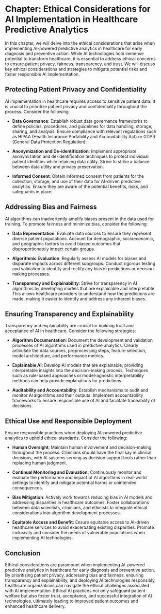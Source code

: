 Chapter: Ethical Considerations for AI Implementation in Healthcare Predictive Analytics
========================================================================================

In this chapter, we will delve into the ethical considerations that arise when implementing AI-powered predictive analytics in healthcare for early diagnosis and preventive action. While AI technologies hold immense potential to transform healthcare, it is essential to address ethical concerns to ensure patient privacy, fairness, transparency, and trust. We will discuss key ethical considerations and strategies to mitigate potential risks and foster responsible AI implementation.

Protecting Patient Privacy and Confidentiality
----------------------------------------------

AI implementation in healthcare requires access to sensitive patient data. It is crucial to prioritize patient privacy and confidentiality throughout the process. Consider the following:

* **Data Governance**: Establish robust data governance frameworks to define policies, procedures, and guidelines for data handling, storage, sharing, and analysis. Ensure compliance with relevant regulations such as HIPAA (Health Insurance Portability and Accountability Act) or GDPR (General Data Protection Regulation).

* **Anonymization and De-identification**: Implement appropriate anonymization and de-identification techniques to protect individual patient identities while retaining data utility. Strive to strike a balance between data utility and privacy preservation.

* **Informed Consent**: Obtain informed consent from patients for the collection, storage, and use of their data for AI-driven predictive analytics. Ensure they are aware of the potential benefits, risks, and safeguards in place.

Addressing Bias and Fairness
----------------------------

AI algorithms can inadvertently amplify biases present in the data used for training. To promote fairness and minimize bias, consider the following:

* **Data Representation**: Evaluate data sources to ensure they represent diverse patient populations. Account for demographic, socioeconomic, and geographic factors to avoid biased outcomes that disproportionately impact certain groups.

* **Algorithmic Evaluation**: Regularly assess AI models for biases and disparate impacts across different subgroups. Conduct rigorous testing and validation to identify and rectify any bias in predictions or decision-making processes.

* **Transparency and Explainability**: Strive for transparency in AI algorithms by developing models that are explainable and interpretable. This allows healthcare providers to understand how the predictions are made, making it easier to identify and address any inherent biases.

Ensuring Transparency and Explainability
----------------------------------------

Transparency and explainability are crucial for building trust and acceptance of AI in healthcare. Consider the following strategies:

* **Algorithm Documentation**: Document the development and validation processes of AI algorithms used in predictive analytics. Clearly articulate the data sources, preprocessing steps, feature selection, model architecture, and performance metrics.

* **Explainable AI**: Develop AI models that are explainable, providing interpretable insights into the decision-making process. Techniques such as rule-based approaches or model-agnostic interpretability methods can help provide explanations for predictions.

* **Auditability and Accountability**: Establish mechanisms to audit and monitor AI algorithms and their outputs. Implement accountability frameworks to ensure responsible use of AI and facilitate traceability of decisions.

Ethical Use and Responsible Deployment
--------------------------------------

Ensure responsible practices when deploying AI-powered predictive analytics to uphold ethical standards. Consider the following:

* **Human Oversight**: Maintain human involvement and decision-making throughout the process. Clinicians should have the final say in clinical decisions, with AI systems serving as decision support tools rather than replacing human judgment.

* **Continual Monitoring and Evaluation**: Continuously monitor and evaluate the performance and impact of AI algorithms in real-world settings to identify and mitigate potential harms or unintended consequences.

* **Bias Mitigation**: Actively work towards reducing bias in AI models and addressing disparities in healthcare outcomes. Foster collaborations between data scientists, clinicians, and ethicists to integrate ethical considerations into algorithm development processes.

* **Equitable Access and Benefit**: Ensure equitable access to AI-driven healthcare services to avoid exacerbating existing disparities. Promote inclusivity and consider the needs of vulnerable populations when implementing AI technologies.

Conclusion
----------

Ethical considerations are paramount when implementing AI-powered predictive analytics in healthcare for early diagnosis and preventive action. By prioritizing patient privacy, addressing bias and fairness, ensuring transparency and explainability, and deploying AI technologies responsibly, healthcare organizations can navigate the ethical challenges associated with AI implementation. Ethical AI practices not only safeguard patient welfare but also foster trust, acceptance, and successful integration of AI technologies, ultimately leading to improved patient outcomes and enhanced healthcare delivery.
